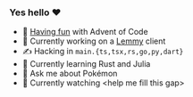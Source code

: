 ### Yes hello ❤️

- 🎅 [Having fun](https://github.com/shilangyu/AoC-2020) with Advent of Code
- 🔭 Currently working on a [Lemmy](https://github.com/LemmyNet/lemmy) client
- ✍️ Hacking in `main.{ts,tsx,rs,go,py,dart}`
- 🌱 Currently learning Rust and Julia
- 💬 Ask me about Pokémon
- 🍿 Currently watching \<help me fill this gap>
